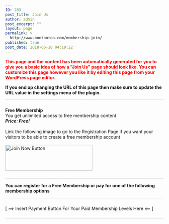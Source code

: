 ```yaml
---
ID: 283
post_title: Join Us
author: admin
post_excerpt: ""
layout: page
permalink: >
  http://www.bontontea.com/membership-join/
published: true
post_date: 2018-06-18 04:19:22
---
```

<p style="color:red;font-weight:bold;">This page and the content has been automatically generated for you to give you a basic idea of how a "Join Us" page should look like. You can customize this page however you like it by editing this page from your WordPress page editor.</p><p style="font-weight:bold;">If you end up changing the URL of this page then make sure to update the URL value in the settings menu of the plugin.</p><p style="border-top:1px solid #ccc;padding-top:10px;margin-top:10px;"></p>
			<strong>Free Membership</strong>
			<br />
			You get unlimited access to free membership content
			<br />
			<em><strong>Price: Free!</strong></em>
			<br /><br />Link the following image to go to the Registration Page if you want your visitors to be able to create a free membership account<br /><br />
			<img title="Join Now" src="http://www.bontontea.com/wp-content/plugins/simple-membership/images/join-now-button-image.gif" alt="Join Now Button" width="277" height="82" />
			<p style="border-bottom:1px solid #ccc;padding-bottom:10px;margin-bottom:10px;"></p><p><strong>You can register for a Free Membership or pay for one of the following membership options</strong></p><p style="border-top:1px solid #ccc;padding-top:10px;margin-top:10px;"></p>
			[ ==> Insert Payment Button For Your Paid Membership Levels Here <== ]
			<p style="border-bottom:1px solid #ccc;padding-bottom:10px;margin-bottom:10px;"></p>